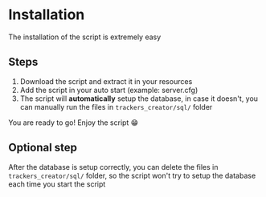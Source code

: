 # Installation

The installation of the script is extremely easy

## Steps

1. Download the script and extract it in your resources
2. Add the script in your auto start (example: server.cfg)
3. The script will **automatically** setup the database, in case it doesn't, you can manually run the files in `trackers_creator/sql/` folder

You are ready to go! Enjoy the script 😁

## Optional step

After the database is setup correctly, you can delete the files in `trackers_creator/sql/` folder, so the script won't try to setup the database each time you start the script
